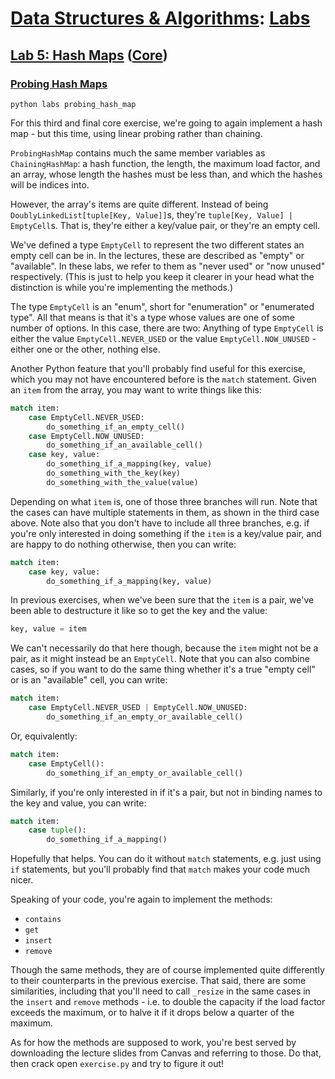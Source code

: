 # [Data Structures & Algorithms](https://github.com/bertie-wheen/dsa-2023-4/blob/trunk/README.md): [Labs](https://github.com/bertie-wheen/dsa-2023-4/blob/trunk/labs/README.md)

## [Lab 5: Hash Maps](https://github.com/bertie-wheen/dsa-2023-4/blob/trunk/labs/lab5/README.md) ([Core](https://github.com/bertie-wheen/dsa-2023-4/blob/trunk/labs/lab5/core/README.md))

### [Probing Hash Maps](https://github.com/bertie-wheen/dsa-2023-4/blob/trunk/labs/lab5/core/probing_hash_map/README.md)
```shell
python labs probing_hash_map
```

For this third and final core exercise, we're going to again implement a hash map - but this time, using linear probing
rather than chaining.

`ProbingHashMap` contains much the same member variables as `ChainingHashMap`: a hash function, the length, the maximum
load factor, and an array, whose length the hashes must be less than, and which the hashes will be indices into.

However, the array's items are quite different. Instead of being `DoublyLinkedList[tuple[Key, Value]]`s, they're
`tuple[Key, Value] | EmptyCell`s. That is, they're either a key/value pair, or they're an empty cell.

We've defined a type `EmptyCell` to represent the two different states an empty cell can be in. In the lectures, these
are described as "empty" or "available". In these labs, we refer to them as "never used" or "now unused" respectively.
(This is just to help you keep it clearer in your head what the distinction is while you're implementing the methods.)

The type `EmptyCell` is an "enum", short for "enumeration" or "enumerated type". All that means is that it's a type
whose values are one of some number of options. In this case, there are two: Anything of type `EmptyCell` is either
the value `EmptyCell.NEVER_USED` or the value `EmptyCell.NOW_UNUSED` - either one or the other, nothing else.

Another Python feature that you'll probably find useful for this exercise, which you may not have encountered before
is the `match` statement. Given an `item` from the array, you may want to write things like this:
```python
match item:
    case EmptyCell.NEVER_USED:
        do_something_if_an_empty_cell()
    case EmptyCell.NOW_UNUSED:
        do_something_if_an_available_cell()
    case key, value:
        do_something_if_a_mapping(key, value)
        do_something_with_the_key(key)
        do_something_with_the_value(value)
```

Depending on what `item` is, one of those three branches will run. Note that the cases can have multiple statements in
them, as shown in the third case above. Note also that you don't have to include all three branches, e.g. if you're
only interested in doing something if the `item` is a key/value pair, and are happy to do nothing otherwise, then you
can write:
```python
match item:
    case key, value:
        do_something_if_a_mapping(key, value)
```

In previous exercises, when we've been sure that the `item` is a pair, we've been able to destructure it like so to get
the key and the value:
```python
key, value = item
```

We can't necessarily do that here though, because the `item` might not be a pair, as it might instead be an `EmptyCell`.
Note that you can also combine cases, so if you want to do the same thing whether it's a true "empty cell" or is an
"available" cell, you can write:
```python
match item:
    case EmptyCell.NEVER_USED | EmptyCell.NOW_UNUSED:
        do_something_if_an_empty_or_available_cell()
```

Or, equivalently:
```python
match item:
    case EmptyCell():
        do_something_if_an_empty_or_available_cell()
```

Similarly, if you're only interested in if it's a pair, but not in binding names to the key and value, you can write:
```python
match item:
    case tuple():
        do_something_if_a_mapping()
```

Hopefully that helps. You can do it without `match` statements, e.g. just using `if` statements, but you'll probably
find that `match` makes your code much nicer.

Speaking of your code, you're again to implement the methods:
- `contains`
- `get`
- `insert`
- `remove`

Though the same methods, they are of course implemented quite differently to their counterparts in the previous
exercise. That said, there are some similarities, including that you'll need to call `_resize` in the same cases in the
`insert` and `remove` methods - i.e. to double the capacity if the load factor exceeds the maximum, or to halve it if
it drops below a quarter of the maximum.

As for how the methods are supposed to work, you're best served by downloading the lecture slides from Canvas and
referring to those. Do that, then crack open `exercise.py` and try to figure it out!
